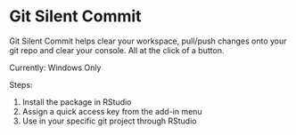 # Git Silent Commit
Git Silent Commit helps clear your workspace, pull/push changes onto your git repo and clear your console. All at the click of a button.

Currently: Windows Only

Steps:
1) Install the package in RStudio
2) Assign a quick access key from the add-in menu
3) Use in your specific git project through RStudio
